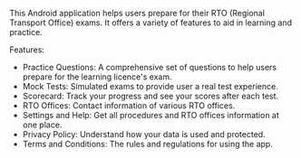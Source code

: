 This Android application helps users prepare for their RTO (Regional Transport Office) exams. It offers a variety of features to aid in learning and practice.

Features:
- Practice Questions: A comprehensive set of questions to help users prepare for the learning licence's exam.
- Mock Tests: Simulated exams to provide user a real test experience.
- Scorecard: Track your progress and see your scores after each test.
- RTO Offices: Contact information of various RTO offices.
- Settings and Help: Get all procedures and RTO offices information at one place.
- Privacy Policy: Understand how your data is used and protected.
- Terms and Conditions: The rules and regulations for using the app.
